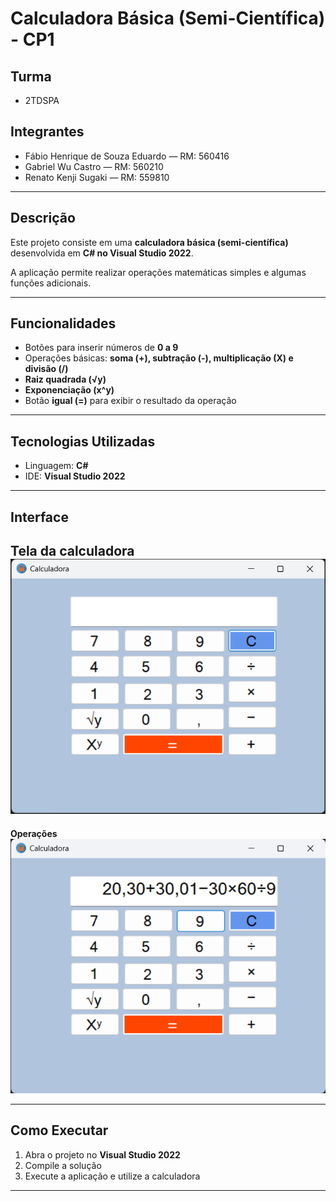 # Calculadora Básica (Semi-Científica) - CP1
 
## Turma
- 2TDSPA
 
## Integrantes
- Fábio Henrique de Souza Eduardo — RM: 560416  
- Gabriel Wu Castro — RM: 560210  
- Renato Kenji Sugaki — RM: 559810  
 
---
 
## Descrição
Este projeto consiste em uma **calculadora básica (semi-científica)** desenvolvida em **C# no Visual Studio 2022**.  
 
A aplicação permite realizar operações matemáticas simples e algumas funções adicionais.
 
---
 
## Funcionalidades
- Botões para inserir números de **0 a 9**  
- Operações básicas: **soma (+), subtração (-), multiplicação (X) e divisão (/)**  
- **Raiz quadrada (√y)**  
- **Exponenciação (x^y)**  
- Botão **igual (=)** para exibir o resultado da operação  
 
---
 
## Tecnologias Utilizadas
- Linguagem: **C#**  
- IDE: **Visual Studio 2022**  
 
---
 
## Interface
**Tela da calculadora**
![Tela da Calculadora](img/interface.png)
--------------------------------------------------
**Operações**
![Operações](img/operacoes.png)

 
---
 
## Como Executar
1. Abra o projeto no **Visual Studio 2022**  
2. Compile a solução  
3. Execute a aplicação e utilize a calculadora  
 
---
 
